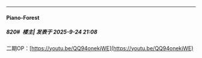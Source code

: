﻿
*****

####  Piano-Forest  
##### 820#         楼主| 发表于 2025-9-24 21:08

二期OP：[https://youtu.be/QQ94onekjWE](https://youtu.be/QQ94onekjWE)

